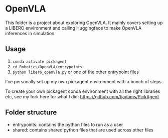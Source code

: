 # OpenVLA
This folder is a project about exploring OpenVLA. It mainly covers setting up a LIBERO environment and calling Huggingface to make OpenVLA inferences in simulation.

## Usage
1. `conda activate pickagent`
1. `cd Robotics/OpenVLA/entrypoints`
1. `python libero_openvla.py` or one of the other entrypoint files

I've personally set up my own pickagent environment with a bunch of steps.

To create your own pickagent conda environment with all the right libraries etc, see my fork here for what I did: https://github.com/tjadams/PickAgent

## Folder structure
 - entrypoints: contains the python files to run as a user
 - shared: contains shared python files that are used across other files